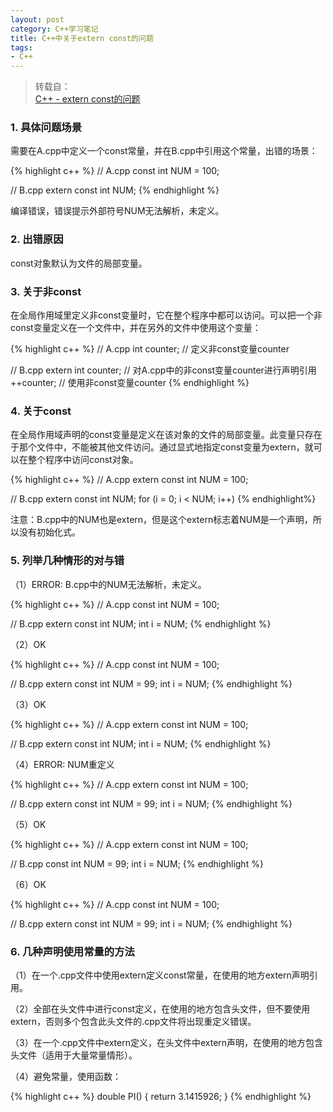 ```yaml
---
layout: post
category: C++学习笔记
title: C++中关于extern const的问题
tags: 
- C++
---
```


>转载自：  
[C++ - extern const的问题](ttp://blog.sina.com.cn/s/blog_76fbd24d0101a62k.html)

### 1. 具体问题场景

需要在A.cpp中定义一个const常量，并在B.cpp中引用这个常量，出错的场景：

{% highlight c++ %}
// A.cpp
const int NUM = 100;

// B.cpp
extern const int NUM;
{% endhighlight %}

编译错误，错误提示外部符号NUM无法解析，未定义。

### 2. 出错原因

const对象默认为文件的局部变量。

### 3. 关于非const

在全局作用域里定义非const变量时，它在整个程序中都可以访问。可以把一个非const变量定义在一个文件中，并在另外的文件中使用这个变量：

{% highlight c++ %}
// A.cpp
int counter;     // 定义非const变量counter

// B.cpp
extern int counter;  // 对A.cpp中的非const变量counter进行声明引用
++counter;        // 使用非const变量counter
{% endhighlight %}

### 4. 关于const

在全局作用域声明的const变量是定义在该对象的文件的局部变量。此变量只存在于那个文件中，不能被其他文件访问。通过显式地指定const变量为extern，就可以在整个程序中访问const对象。

{% highlight c++ %}
// A.cpp
extern const int NUM = 100;

// B.cpp
extern const int NUM;
for (i = 0; i < NUM; i++)
{% endhighlight%}

注意：B.cpp中的NUM也是extern，但是这个extern标志着NUM是一个声明，所以没有初始化式。

### 5. 列举几种情形的对与错
（1）ERROR: B.cpp中的NUM无法解析，未定义。

{% highlight c++ %}
// A.cpp
const int NUM = 100;

// B.cpp
extern const int NUM;
int i = NUM;
{% endhighlight %}

（2）OK

{% highlight c++ %}
// A.cpp
const int NUM = 100;

// B.cpp
extern const int NUM = 99;
int i = NUM;
{% endhighlight %}

（3）OK

{% highlight c++ %}
// A.cpp
extern const int NUM = 100;

// B.cpp
extern const int NUM;
int i = NUM;
{% endhighlight %}

（4）ERROR: NUM重定义

{% highlight c++ %}
// A.cpp
extern const int NUM = 100;

// B.cpp
extern const int NUM = 99;
int i = NUM;
{% endhighlight %}

（5）OK

{% highlight c++ %}
// A.cpp
extern const int NUM = 100;

// B.cpp
const int NUM = 99;
int i = NUM;
{% endhighlight %}

（6）OK

{% highlight c++ %}
// A.cpp
const int NUM = 100;

// B.cpp
extern const int NUM = 99;
int i = NUM;
{% endhighlight %}

### 6. 几种声明使用常量的方法

（1）在一个.cpp文件中使用extern定义const常量，在使用的地方extern声明引用。

（2）全部在头文件中进行const定义，在使用的地方包含头文件，但不要使用extern，否则多个包含此头文件的.cpp文件将出现重定义错误。

（3）在一个.cpp文件中extern定义，在头文件中extern声明，在使用的地方包含头文件（适用于大量常量情形）。

（4）避免常量，使用函数：

{% highlight c++ %}
double PI()
{
   return 3.1415926;
}
{% endhighlight %}



